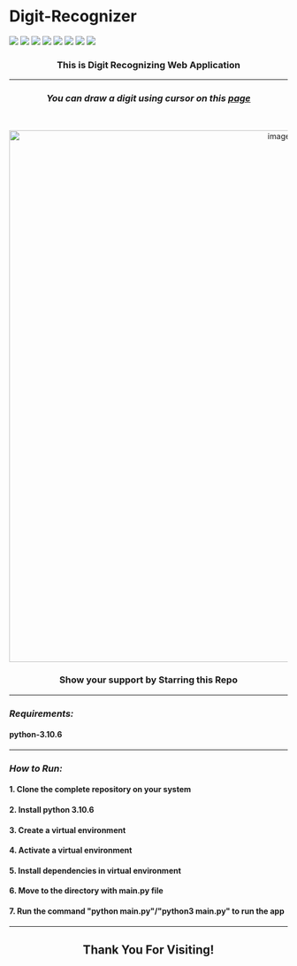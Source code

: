 # Digit-Recognizer

![](https://img.shields.io/badge/Programming_Language-Python-blue.svg)
![](https://img.shields.io/badge/Main_Tool_Used-Flask-gold.svg)
![](https://img.shields.io/badge/Main_Tool_Used-Keras-gold.svg)
![](https://img.shields.io/badge/Supporting_Tool_Used-OpenCV-orange.svg)
![](https://img.shields.io/badge/Web_App-Digit_Recognizer-yellow.svg)
![](https://img.shields.io/badge/Mode-AI-orange.svg)
![](https://img.shields.io/badge/Python_Version-3.10-brown.svg)
![](https://img.shields.io/badge/Status-Stable-green.svg)


### <p align="center"><b>This is Digit Recognizing Web Application </b></p>

***


<h3 align="center"> <i>You can draw a digit using cursor on this <a href="http://100.24.205.211/"> page </a> </i> </h3>
</br>

<p align="center"><img width="960" alt="image" src="https://user-images.githubusercontent.com/19925326/211682398-c1a88213-4499-4af5-a7b3-9ccdef83dc18.png"></p>

<h3 align="center"><b>Show your support by Starring this Repo</b></h3>

***
### ***_Requirements:_***
<h4> python-3.10.6 </h4>

***

### ***_How to Run:_***
<h4>1. Clone the complete repository on your system</h4>
<h4>2. Install python 3.10.6 </h4>
<h4>3. Create a virtual environment </h4>
<h4>4. Activate a virtual environment </h4>
<h4>5. Install dependencies in virtual environment </h4>
<h4>6. Move to the directory with main.py file </h4>
<h4>7. Run the command "python main.py"/"python3 main.py" to run the app </h4>

***

<h2 align="center"><b> Thank You For Visiting! </b></h2>
